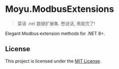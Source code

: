 # Moyu.ModbusExtensions

> 莫语 .net 数据扩展集. 憋说话, 用就完了!

Elegant Modbus extension methods for .NET 8+.

## License

This project is licensed under the [MIT License](../LICENSE).
